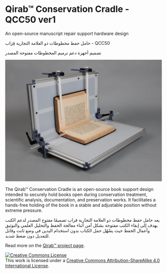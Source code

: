 # Qirab™ Conservation Cradle - QCC50 ver1

An open-source manuscript repair support hardware design

حامل حفظ مخطوطات ذو العلامة التجارية قِرَاب - QCC50

تصميم أجهزة دعم ترميم المخطوطات مفتوحة المصدر

![QCC50v1](QirabConservationCradle_ver1_KWH_4294.jpg)

The Qirab™ Conservation Cradle is an open-source book support design intended to securely hold books open during conservation treatment, scientific analysis, documentation, and preservation works. It facilitates a hands-free holding of the book in a stable and adjustable position without extreme pressure.

يعد حامل حفظ مخطوطات ذو العلامة التجارية قراب تصميمًا مفتوح المصدر لدعم الكتب يهدف إلى إبقاء الكتب مفتوحة بشكل آمن أثناء معالجة الحفظ والتحليل العلمي والتوثيق وأعمال الحفظ حيث يسْهُل حمل الكتاب بدون استخدام اليدين في وضع ثابت وقابل للتعديل دون ضغط شديد.

Read more on the [Qirab™ project page](https://qirab.org/en/docs/hardware/conservationcradle/).

<a rel="license" href="http://creativecommons.org/licenses/by-sa/4.0/"><img alt="Creative Commons License" style="border-width:0" src="https://i.creativecommons.org/l/by-sa/4.0/88x31.png" /></a><br />This work is licensed under a <a rel="license" href="http://creativecommons.org/licenses/by-sa/4.0/">Creative Commons Attribution-ShareAlike 4.0 International License</a>.

